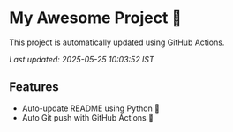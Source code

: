 # My Awesome Project 🚀

This project is automatically updated using GitHub Actions.

_Last updated: 2025-05-25 10:03:52 IST_

## Features
- Auto-update README using Python 🐍
- Auto Git push with GitHub Actions 🤖
